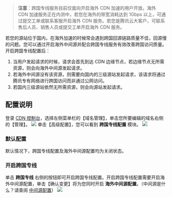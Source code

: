 > **注意**：跨国专线服务目前仅面向开启海外 CDN 加速的用户开放。海外 CDN 加速服务正在内测中，若您在海外的带宽消耗达到 1Gbps 以上，可通过提交工单或联系客服开启海外 CDN 服务。若您是腾讯云大客户，可联系售后人员、销售人员或提交工单开启海外 CDN 服务。

若您的源站位于国内，在海外加速的时候常会遇到跨国回源链路质量不佳，回源慢的问题。您可以通过开启海外中间源并配合跨国专线服务有效改善跨国访问质量。开启跨国专线配置后：
1. 当用户发起请求的时候，请求会首先到达 CDN 边缘节点，若边缘节点无所需资源，则会向海外中间源发起请求。
2. 若海外中间源没有该资源，则需要向国内的三级源站发起请求，该请求将通过腾讯专有网络进行跨国访问而非通过公网访问。
3. 若国内三级源站依然无所需资源，则会向源站发起请求。

## 配置说明
登录 [CDN 控制台](https://console.qcloud.com/cdn)，选择左侧菜单栏的【域名管理】，单击您所要编辑的域名右侧的【管理】。
![](https://mc.qcloudimg.com/static/img/ec6fc01715f571cdb20247a9992e98b6/manage_abroad.png)
单击【高级配置】，您可以看到 **跨国专线配置** 模块。
![](https://mc.qcloudimg.com/static/img/55bd86df8e718be41d3b44781aebdba0/crosscountry.png)

### 默认配置
默认情况下，跨国专线配置及海外中间源配置均为关闭状态。

### 开启跨国专线
单击 **跨国专线** 右侧的按钮即可开启跨国专线配置。开启跨国专线配置需要开启海外中间源配置，单击【确认变更】将为您同时开启 **海外中间源配置**。（中间源是什么？请查阅 [中间源配置](https://cloud.tencent.com/document/product/228/6294)）
![](https://mc.qcloudimg.com/static/img/ccbfbb77b57a2898e8b464eac276b329/cross_open.png)